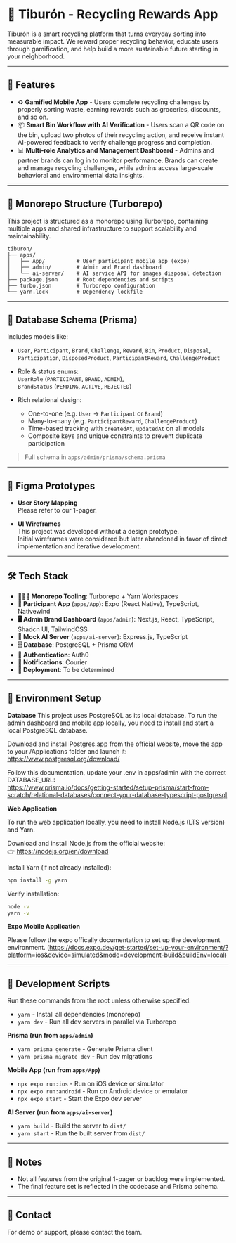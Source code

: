 # 🦈 Tiburón - Recycling Rewards App

Tiburón is a smart recycling platform that turns everyday sorting into measurable impact.
We reward proper recycling behavior, educate users through gamification, and help build a more sustainable future starting in your neighborhood.

---

## 🚀 Features

- ♻️ **Gamified Mobile App** - Users complete recycling challenges by properly sorting waste, earning rewards such as groceries, discounts, and so on.
- 📦 **Smart Bin Workflow with AI Verification** - Users scan a QR code on the bin, upload two photos of their recycling action, and receive instant AI-powered feedback to verify challenge progress and completion.
- 📊 **Multi-role Analytics and Management Dashboard** - Admins and partner brands can log in to monitor performance. Brands can create and manage recycling challenges, while admins access large-scale behavioral and environmental data insights.

---

## 🧩 Monorepo Structure (Turborepo)

This project is structured as a monorepo using Turborepo, containing multiple apps and shared infrastructure to support scalability and maintainability.

```
tiburon/
├── apps/
│   ├── App/          # User participant mobile app (expo)
│   ├── admin/        # Admin and Brand dashboard
│   └── ai-server/    # AI service API for images disposal detection
├── package.json      # Root dependencies and scripts
├── turbo.json        # Turborepo configuration
└── yarn.lock         # Dependency lockfile
```

---

## 🧠 Database Schema (Prisma)

Includes models like:

- `User`, `Participant`, `Brand`, `Challenge`, `Reward`, `Bin`, `Product`, `Disposal`, `Participation`, `DisposedProduct`, `ParticipantReward`, `ChallengeProduct`

- Role & status enums:  
  `UserRole` (`PARTICIPANT`, `BRAND`, `ADMIN`),  
  `BrandStatus` (`PENDING`, `ACTIVE`, `REJECTED`)

- Rich relational design:  
  - One-to-one (e.g. `User` → `Participant` or `Brand`)  
  - Many-to-many (e.g. `ParticipantReward`, `ChallengeProduct`)  
  - Time-based tracking with `createdAt`, `updatedAt` on all models  
  - Composite keys and unique constraints to prevent duplicate participation

> Full schema in `apps/admin/prisma/schema.prisma`


---

## 📱 Figma Prototypes

- **User Story Mapping**  
    Please refer to our 1-pager.

- **UI Wireframes**  
    This project was developed without a design prototype.  
    Initial wireframes were considered but later abandoned in favor of direct implementation and iterative development.

---

## 🛠 Tech Stack

- **🧑‍🤝‍🧑 Monorepo Tooling**: Turborepo + Yarn Workspaces  
- **📱 Participant App** (`apps/App`): Expo (React Native), TypeScript, Nativewind  
- **🖥️ Admin Brand Dashboard** (`apps/admin`): Next.js, React, TypeScript, Shadcn UI, TailwindCSS
- **🧠 Mock AI Server** (`apps/ai-server`): Express.js, TypeScript
- **🗄️ Database**: PostgreSQL + Prisma ORM  
- **🔐 Authentication**: Auth0  
- **📧 Notifications**: Courier  
- **🚀 Deployment**: To be determined

---

## 📝 Environment Setup

**Database**
This project uses PostgreSQL as its local database. To run the admin dashboard and mobile app locally, you need to install and start a local PostgreSQL database.

Download and install Postgres.app from the official website, move the app to your /Applications folder and launch it:\
https://www.postgresql.org/download/



Follow this documentation, update your .env in apps/admin with the correct DATABASE_URL:\
https://www.prisma.io/docs/getting-started/setup-prisma/start-from-scratch/relational-databases/connect-your-database-typescript-postgresql

**Web Application**

To run the web application locally, you need to install Node.js (LTS version) and Yarn.

Download and install Node.js from the official website:  
   👉 https://nodejs.org/en/download

Install Yarn (if not already installed):
  ```bash
  npm install -g yarn
  ```

Verify installation:
  ```bash
  node -v
  yarn -v
  ```

**Expo Mobile Application**

Please follow the expo offically documentation to set up the development environment. (https://docs.expo.dev/get-started/set-up-your-environment/?platform=ios&device=simulated&mode=development-build&buildEnv=local)

---

## 📝 Development Scripts

Run these commands from the root unless otherwise specified.

- `yarn` - Install all dependencies (monorepo)
- `yarn dev` - Run all dev servers in parallel via Turborepo

**Prisma (run from `apps/admin`)**

- `yarn prisma generate` - Generate Prisma client
- `yarn prisma migrate dev` - Run dev migrations

**Mobile App (run from `apps/App`)**

- `npx expo run:ios` - Run on iOS device or simulator
- `npx expo run:android` - Run on Android device or emulator
- `npx expo start` - Start the Expo dev server

**AI Server (run from `apps/ai-server`)**

- `yarn build` - Build the server to `dist/`
- `yarn start` - Run the built server from `dist/`


---

## 📌 Notes

- Not all features from the original 1-pager or backlog were implemented.
- The final feature set is reflected in the codebase and Prisma schema.

---

## 📧 Contact

For demo or support, please contact the team.
